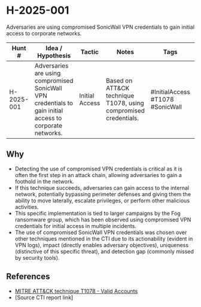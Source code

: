 # H-2025-001
Adversaries are using compromised SonicWall VPN credentials to gain initial access to corporate networks.

| Hunt #       | Idea / Hypothesis                                                      | Tactic         | Notes                                      | Tags                           | Submitter                                   |
|--------------|-------------------------------------------------------------------------|----------------|--------------------------------------------|--------------------------------|---------------------------------------------|
| H-2025-001    | Adversaries are using compromised SonicWall VPN credentials to gain initial access to corporate networks. | Initial Access | Based on ATT&CK technique T1078, using compromised credentials. | #InitialAccess #T1078 #SonicWall | [hearth-auto-intel](https://github.com/THORCollective/HEARTH) |

## Why
- Detecting the use of compromised VPN credentials is critical as it is often the first step in an attack chain, allowing adversaries to gain a foothold in the network.
- If this technique succeeds, adversaries can gain access to the internal network, potentially bypassing perimeter defenses and giving them the ability to move laterally, escalate privileges, or perform other malicious activities.
- This specific implementation is tied to larger campaigns by the Fog ransomware group, which has been observed using compromised VPN credentials for initial access in multiple incidents.
- The use of compromised SonicWall VPN credentials was chosen over other techniques mentioned in the CTI due to its actionability (evident in VPN logs), impact (directly enables adversary objectives), uniqueness (distinctive of this specific threat), and detection gap (commonly missed by security tools).

## References
- [MITRE ATT&CK technique T1078 - Valid Accounts](https://attack.mitre.org/techniques/T1078/)
- [Source CTI report link]